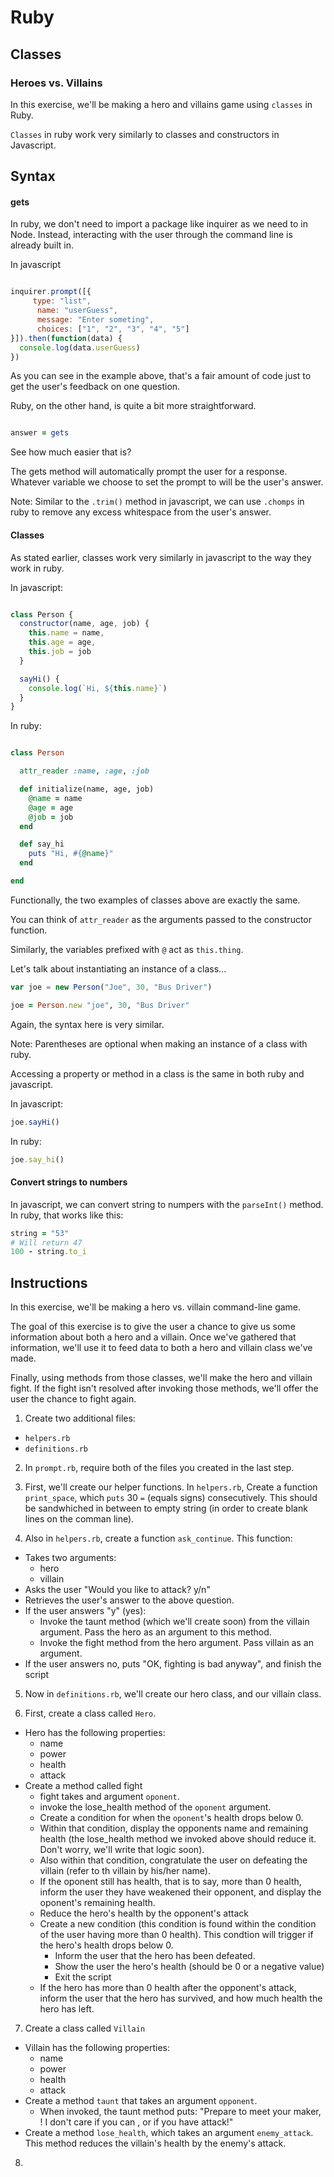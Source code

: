# Ruby

## Classes

### Heroes vs. Villains
In this exercise, we'll be making a hero and villains game using `classes` in Ruby. 

`Classes` in ruby work very similarly to classes and constructors in Javascript. 

## Syntax

#### gets

In ruby, we don't need to import a package like inquirer as we need to in Node. Instead, interacting with the user through the command line is already built in. 

In javascript

```javascript

inquirer.prompt([{
     type: "list",
      name: "userGuess",
      message: "Enter someting",
      choices: ["1", "2", "3", "4", "5"]
}]).then(function(data) {
  console.log(data.userGuess)
})

```

As you can see in the example above, that's a fair amount of code just to get the user's feedback on one question.

Ruby, on the other hand, is quite a bit more straightforward. 

```ruby

answer = gets

```

See how much easier that is?

The gets method will automatically prompt the user for a response. Whatever variable we choose to set the prompt to will be the user's answer.

Note: Similar to the `.trim()` method in javascript, we can use `.chomps` in ruby to remove any excess whitespace from the user's answer.


#### Classes

As stated earlier, classes work very similarly in javascript to the way they work in ruby. 

In javascript: 

```javascript

class Person {
  constructor(name, age, job) {
    this.name = name,
    this.age = age,
    this.job = job
  }

  sayHi() {
    console.log(`Hi, ${this.name}`)
  }
}

```

In ruby: 
```ruby

class Person

  attr_reader :name, :age, :job

  def initialize(name, age, job)
    @name = name
    @age = age
    @job = job
  end

  def say_hi
    puts "Hi, #{@name}"
  end

end

```

Functionally, the two examples of classes above are exactly the same. 

You can think of `attr_reader` as the arguments passed to the constructor function.

Similarly, the variables prefixed with `@` act as `this.thing`.

Let's talk about instantiating an instance of a class...

```javascript
var joe = new Person("Joe", 30, "Bus Driver")
```

```ruby
joe = Person.new "joe", 30, "Bus Driver"
```

Again, the syntax here is very similar. 

Note: Parentheses are optional when making an instance of a class with ruby.

Accessing a property or method in a class is the same in both ruby and javascript. 

In javascript:
```javascript
joe.sayHi()
```

In ruby:
```ruby
joe.say_hi()
```

#### Convert strings to numbers

In javascript, we can convert string to numpers with the `parseInt()` method. In ruby, that works like this:

```ruby
string = "53"
# Will return 47
100 - string.to_i
```


## Instructions

In this exercise, we'll be making a hero vs. villain command-line game.

The goal of this exercise is to give the user a chance to give us some information about both a hero and a villain. Once we've gathered that information, we'll use it to feed data to both a hero and villain class we've made.

Finally, using methods from those classes, we'll make the hero and villain fight. If the fight isn't resolved after invoking those methods, we'll offer the user the chance to fight again. 

1. Create two additional files:
  - `helpers.rb`
  - `definitions.rb`

2. In `prompt.rb`, require both of the files you created in the last step.

3. First, we'll create our helper functions. In `helpers.rb`, Create a function `print_space`, which `puts` 30 `=` (equals signs) consecutively. This should be sandwhiched in between to empty string (in order to create blank lines on the comman line).

4. Also in `helpers.rb`, create a function `ask_continue`.
This function: 
- Takes two arguments:
  - hero
  - villain
- Asks the user "Would you like to attack? y/n"
- Retrieves the user's answer to the above question. 
- If the user answers "y" (yes):
  - Invoke the taunt method (which we'll create soon) from the villain argument. Pass the hero as an argument to this method.
  - Invoke the fight method from the hero argument. Pass villain as an argument.
- If the user answers no, puts "OK, fighting is bad anyway", and finish the script

5. Now in `definitions.rb`, we'll create our hero class, and our villain class. 

6. First, create a class called `Hero`.
- Hero has the following properties:
  - name
  - power
  - health
  - attack
- Create a method called fight
  - fight takes and argument `oponent`.
  - invoke the lose_health method of the `oponent` argument. 
  - Create a condition for when the `oponent`'s health drops below 0. 
  - Within that condition, display the opponents name and remaining health (the lose_health method we invoked above should reduce it. Don't worry, we'll write that logic soon).
  - Also within that condition, congratulate the user on defeating the villain (refer to th villain by his/her name).
  - If the oponent still has health, that is to say, more than 0 health, inform the user they have weakened their opponent, and display the oponent's remaining health.
  - Reduce the hero's health by the opponent's attack
  - Create a new condition (this condition is found within the condition of the user having more than 0 health). This condtion will trigger if the hero's health drops below 0.
    - Inform the user that the hero has been defeated.
    - Show the user the hero's health (should be 0 or a negative value)
    - Exit the script
  - If the hero has more than 0 health after the opponent's attack, inform the user that the hero has survived, and how much health the hero has left.

7. Create a class called `Villain`
- Villain has the following properties:
  - name
  - power
  - health
  - attack
- Create a method `taunt` that takes an argument `opponent`.
  - When invoked, the taunt method puts: "Prepare to meet your maker, <Insert opponent name>! I don't care if you can <Insert opponent power>, or if you have <Insert opponent attack> attack!"
- Create a method `lose_health`, which takes an argument `enemy_attack`. This method reduces the villain's health by the enemy's attack.

8. 